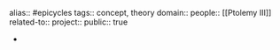 alias:: #epicycles 
tags:: concept, theory
domain::
people:: [[Ptolemy III]] 
related-to::
project::
public:: true

-